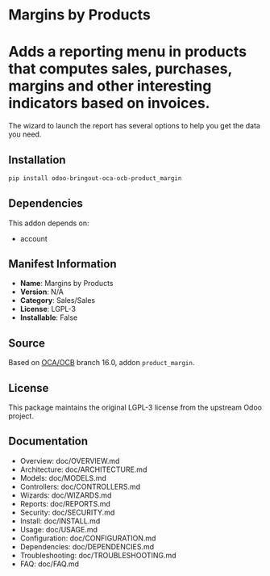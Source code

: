 # Margins by Products


Adds a reporting menu in products that computes sales, purchases, margins and other interesting indicators based on invoices.
=============================================================================================================================

The wizard to launch the report has several options to help you get the data you need.


## Installation

```bash
pip install odoo-bringout-oca-ocb-product_margin
```

## Dependencies

This addon depends on:
- account

## Manifest Information

- **Name**: Margins by Products
- **Version**: N/A
- **Category**: Sales/Sales
- **License**: LGPL-3
- **Installable**: False

## Source

Based on [OCA/OCB](https://github.com/OCA/OCB) branch 16.0, addon `product_margin`.

## License

This package maintains the original LGPL-3 license from the upstream Odoo project.

## Documentation

- Overview: doc/OVERVIEW.md
- Architecture: doc/ARCHITECTURE.md
- Models: doc/MODELS.md
- Controllers: doc/CONTROLLERS.md
- Wizards: doc/WIZARDS.md
- Reports: doc/REPORTS.md
- Security: doc/SECURITY.md
- Install: doc/INSTALL.md
- Usage: doc/USAGE.md
- Configuration: doc/CONFIGURATION.md
- Dependencies: doc/DEPENDENCIES.md
- Troubleshooting: doc/TROUBLESHOOTING.md
- FAQ: doc/FAQ.md
